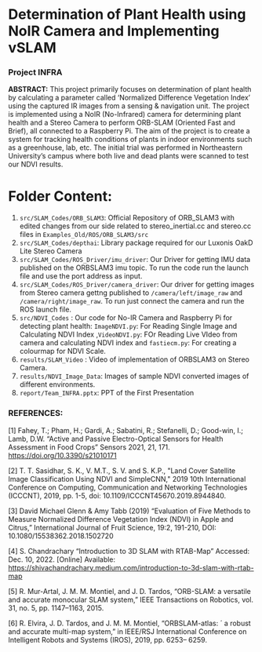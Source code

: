 # Determination of Plant Health using NoIR Camera and Implementing vSLAM

### Project INFRA

**ABSTRACT:**
 This project primarily focuses on determination of plant health by calculating a parameter called ‘Normalized Difference Vegetation Index’ using the captured IR images from a sensing & navigation unit. The project is implemented using a NoIR (No-Infrared) camera for determining plant health and a Stereo Camera to perform ORB-SLAM (Oriented Fast and Brief), all connected to a Raspberry Pi. The aim of the project is to create a system for tracking health conditions of plants in indoor environments such as a greenhouse, lab, etc. The initial trial was performed in Northeastern University’s campus where both live and dead plants were scanned to test our NDVI results.


# Folder Content:
1. `src/SLAM_Codes/ORB_SLAM3`: Official Repository of ORB_SLAM3 with edited changes from our side related to stereo_inertial.cc and stereo.cc files in `Examples_Old/ROS/ORB_SLAM3/src`
2. `src/SLAM_Codes/depthai`: Library package required for our Luxonis OakD Lite Stereo Camera
3. `src/SLAM_Codes/ROS_Driver/imu_driver`: Our Driver for getting IMU data published on the ORBSLAM3 imu topic. To run the code run the launch file and use the port address as input.
4. `src/SLAM_Codes/ROS_Driver/camera_driver`: Our driver for getting images from Stereo camera gettng published to `/camera/left/image_raw` and `/camera/right/image_raw`. To run just connect the camera and run the ROS launch file.
5. `src/NDVI_Codes` : Our code for No-IR Camera and Raspberry Pi for detecting plant health: `ImageNDVI.py`: For Reading Single Image and Calculating NDVI Index ,`VideoNDVI.py`: FOr Reading Live VIdeo from camera and calculating NDVI index and `fastiecm.py`: For creating a colourmap for NDVI Scale.
6. `results/SLAM_Video` : Video of implementation of ORBSLAM3 on Stereo Camera.
7. `results/NDVI_Image_Data`: Images of sample NDVI converted images of different environments.
8. `report/Team_INFRA.pptx`: PPT of the First Presentation

### REFERENCES:

[1] Fahey, T.; Pham, H.; Gardi, A.; Sabatini, R.; Stefanelli, D.; Good-win, I.; Lamb, D.W. “Active and Passive Electro-Optical Sensors for Health Assessment in Food Crops” Sensors 2021, 21, 171. https://doi.org/10.3390/s21010171

[2] T. T. Sasidhar, S. K., V. M.T., S. V. and S. K.P., "Land Cover Satellite Image Classification Using NDVI and SimpleCNN," 2019 10th International Conference on Computing, Communication and Networking Technologies (ICCCNT), 2019, pp. 1-5, doi: 10.1109/ICCCNT45670.2019.8944840.

[3] David Michael Glenn & Amy Tabb (2019) “Evaluation of Five Methods to Measure Normalized Difference Vegetation Index (NDVI) in Apple and Citrus,” International Journal of Fruit Science, 19:2, 191-210, DOI: 10.1080/15538362.2018.1502720

[4] S. Chandrachary “Introduction to 3D SLAM with RTAB-Map” Accessed: Dec. 10, 2022. [Online] Available: https://shivachandrachary.medium.com/introduction-to-3d-slam-with-rtab-map

[5] R. Mur-Artal, J. M. M. Montiel, and J. D. Tardos, “ORB-SLAM: a versatile and accurate monocular SLAM system,” IEEE Transactions on Robotics, vol. 31, no. 5, pp. 1147–1163, 2015.

[6] R. Elvira, J. D. Tardos, and J. M. M. Montiel, “ORBSLAM-atlas: ´ a robust and accurate multi-map system,” in IEEE/RSJ International Conference on Intelligent Robots and Systems (IROS), 2019, pp. 6253– 6259.



